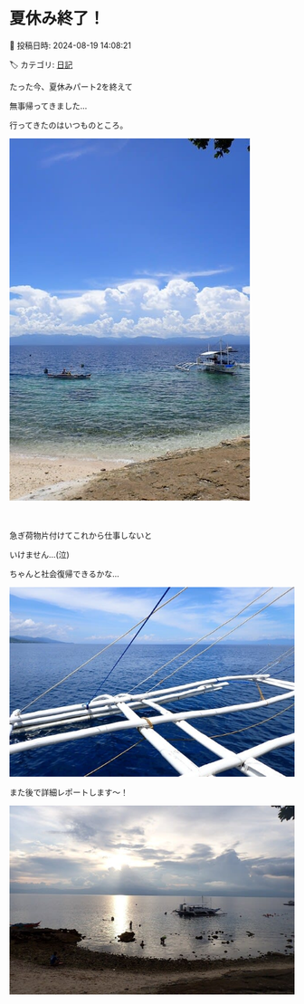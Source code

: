 # 夏休み終了！

📅 投稿日時: 2024-08-19 14:08:21

🏷️ カテゴリ: [日記](cc4b5682fb7b8b144980957a978653fb0.md)

たった今、夏休みパート2を終えて


無事帰ってきました…


行ってきたのはいつものところ。







![1fb46e35de9151ccfe4ea71f066df66a.jpg](images/1fb46e35de9151ccfe4ea71f066df66a.jpg)

　





急ぎ荷物片付けてこれから仕事しないと


いけません…(泣)


ちゃんと社会復帰できるかな…







![73d40d3bd9a140e1912ecc85296c397c.jpg](images/73d40d3bd9a140e1912ecc85296c397c.jpg)







また後で詳細レポートします〜！







![000ff7d94082d40be1de210657c111d8.jpg](images/000ff7d94082d40be1de210657c111d8.jpg)
